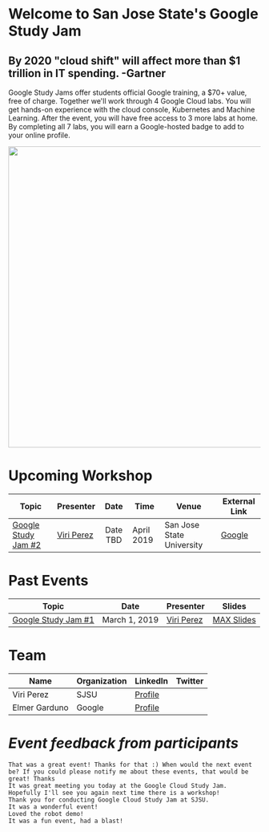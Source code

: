 #                                            **Welcome to San Jose State's Google Study Jam**
                          
##            By 2020 "cloud shift" will affect more than $1 trillion in IT spending. -Gartner

Google Study Jams offer students official Google training, a $70+ value, free of charge. Together we'll work through 4 Google Cloud labs. You will get hands-on experience with the cloud console, Kubernetes and Machine Learning. After the event, you will have free access to 3 more labs at home. By completing all 7 labs, you will earn a Google-hosted badge to add to your online profile.

<p align="center">
<img src="https://github.com/viriperez/GoogleStudyJam-SJSU/blob/master/studyjam1.jpg" width="600" height="600">
</p>

# **Upcoming Workshop**

|Topic|Presenter| Date | Time | Venue | External Link|
|-----|---------|:----:|----- | ------ | ---------- |
|[Google Study Jam #2](https://docs.google.com/forms/d/e/1FAIpQLSfYfAtb17TNRrniIMypP_EDSBZeIQSVoxPUblw_oSyjwEfDiA/viewform)| [Viri Perez](https://www.linkedin.com/in/viridianaperezm/)|Date TBD|April 2019|San Jose State University|[Google](https://blog.qwiklabs.com/study-jam-ml2/)|

# **Past Events** 

|Topic| Date | Presenter | Slides |
|------|:----:|-----     | ------|
|[Google Study Jam #1](https://docs.google.com/forms/d/e/1FAIpQLSfYfAtb17TNRrniIMypP_EDSBZeIQSVoxPUblw_oSyjwEfDiA/viewform)|March 1, 2019|[Viri Perez](https://www.linkedin.com/in/viridianaperezm/)|[MAX Slides](https://docs.google.com/presentation/d/1CODfIMtzaFezX6GFGYcRFUaeMU313HfKUNxbsFk6ZB4/edit?usp=sharing)|

# **Team**

|Name|Organization|LinkedIn|Twitter|
|----|------------|--------|-------|
|Viri Perez|SJSU|[Profile](https://www.linkedin.com/in/viridianaperezm)||
|Elmer Garduno|Google|[Profile](https://www.linkedin.com/in/elmergarduno/)||

# _Event feedback from participants_

```
That was a great event! Thanks for that :) When would the next event be? If you could please notify me about these events, that would be great! Thanks
It was great meeting you today at the Google Cloud Study Jam. Hopefully I'll see you again next time there is a workshop!
Thank you for conducting Google Cloud Study Jam at SJSU. 
It was a wonderful event!
Loved the robot demo!
It was a fun event, had a blast!

```
